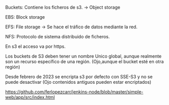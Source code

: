 
Buckets: Contiene los ficheros  de s3. -> Object storage

EBS: Block storage

EFS: File storage -> Se hace el tráfico de datos mediante la red.

NFS: Protocolo de sistema distribuido de ficheros.

En s3 el acceso va por https.

Los buckets de S3 deben tener un nombre Unico global, aunque realmente son un recurso específico de una región. (Ojo,aunque el bucket esté en otra región)

Desde febrero de 2023 se encripta s3 por defecto con SSE-S3 y no se puede desactivar (Ojo contenidos antiguos pueden estar encriptados)

https://github.com/ferlopezcarr/jenkins-node/blob/master/simple-web/app/src/index.html